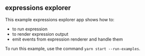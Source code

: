 ## expressions explorer

This example expressions explorer app shows how to:
 - to run expression
 - to render expression output
 - emit events from expression renderer and handle them

To run this example, use the command `yarn start --run-examples`.